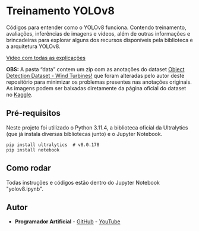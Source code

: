 # Treinamento YOLOv8
Códigos para entender como o YOLOv8 funciona. Contendo treinamento, avaliações, inferências de imagens e vídeos, além de outras informações e brincadeiras para explorar alguns dos recursos disponíveis pela biblioteca e a arquitetura YOLOv8.

[Vídeo com todas as explicações](https://youtu.be/oq0NpJh8vJY)

**OBS:** A pasta “data” contem um zip com as anotações do dataset [Object Detection Dataset - Wind Turbines!](https://www.kaggle.com/datasets/kylegraupe/wind-turbine-image-dataset-for-computer-vision) que foram alteradas pelo autor deste repositório para minimizar os problemas presentes nas anotações originais. As imagens podem ser baixadas diretamente da página oficial do dataset no [Kaggle](https://www.kaggle.com/datasets/kylegraupe/wind-turbine-image-dataset-for-computer-vision).

## Pré-requisitos
Neste projeto foi utilizado o Python 3.11.4, a biblioteca oficial da Ultralytics (que já instala diversas bibliotecas junto) e o Jupyter Notebook.
```
pip install ultralytics  # v8.0.178
pip install notebook
```

## Como rodar
Todas instruções e códigos estão dentro do Jupyter Notebook "yolov8.ipynb".

## Autor
* **Programador Artificial** - [GitHub](https://github.com/ProgramadorArtificial) - [YouTube](https://www.youtube.com/@ProgramadorArtificial)
